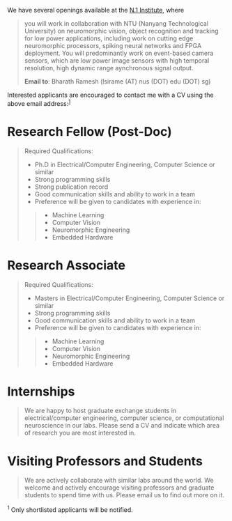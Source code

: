 <!--
.. title: Openings
.. slug: openings
.. date: 2019-01-22 18:54:19 UTC+08:00
.. tags: 
.. category: 
.. link: 
.. description: 
.. type: text
-->

We have several openings available at the [N.1 Institute](https://n1labs.org/), where

>you will work in collaboration with NTU (Nanyang Technological University) on neuromorphic vision, object recognition and tracking for low power applications,
>including work on cutting edge neuromorphic processors, spiking neural networks and FPGA deployment. 
>You will predominantly work on event-based camera sensors, which are low power image sensors with high temporal resolution, high dynamic range aynchronous signal output.
>
>__Email to__: Bharath Ramesh (lsirame (AT) nus (DOT) edu (DOT) sg)


Interested applicants are encouraged to contact me with a CV using the above email address:<sup>[1](#applicaitonNote)</sup>
<br />  
# Research Fellow (Post-Doc) #

>Required Qualifications:
>
>* Ph.D in Electrical/Computer Engineering, Computer Science or similar
>* Strong programming skills
>* Strong publication record
>* Good communication skills and ability to work in a team
>* Preference will be given to candidates with experience in:
>>	* Machine Learning
>>	* Computer Vision
>>	* Neuromorphic Engineering
>>	* Embedded Hardware
	
# Research Associate #

>Required Qualifications:
>
>* Masters in Electrical/Computer Engineering, Computer Science or similar
>* Strong programming skills
>* Good communication skills and ability to work in a team
>* Preference will be given to candidates with experience in:
>>	* Machine Learning
>>	* Computer Vision
>>	* Neuromorphic Engineering
>>	* Embedded Hardware

# Internships #

>We are happy to host graduate exchange students in 
>electrical/computer engineering, 
>computer science, or 
>computational neuroscience in our labs. 
>Please send a CV and indicate which area of research you are most interested in.

# Visiting Professors and Students #
>We are actively collaborate with similar labs around the world.
>We welcome and actively encourage visiting professors and graduate students to spend time with us. 
>Please email us to find out more on it.

<a name="applicaitonNote"><sup>1</sup></a> Only shortlisted applicants will be notified.
